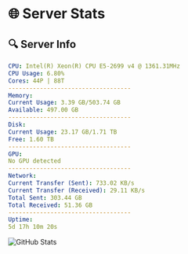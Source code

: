 # 🌐 Server Stats
## 🔍 Server Info
```yaml
CPU: Intel(R) Xeon(R) CPU E5-2699 v4 @ 1361.31MHz
CPU Usage: 6.80%
Cores: 44P | 88T
-----------------------------------
Memory:
Current Usage: 3.39 GB/503.74 GB
Available: 497.00 GB
-----------------------------------
Disk:
Current Usage: 23.17 GB/1.71 TB
Free: 1.60 TB
-----------------------------------
GPU:
No GPU detected
-----------------------------------
Network:
Current Transfer (Sent): 733.02 KB/s
Current Transfer (Received): 29.11 KB/s
Total Sent: 303.44 GB
Total Received: 51.36 GB
-----------------------------------
Uptime:
5d 17h 10m 20s
```
![GitHub Stats](https://img.shields.io/badge/Updated-2025-04-25_10:19:08-blue)